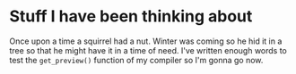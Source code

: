 # Stuff I have been thinking about

Once upon a time a squirrel had a nut.  Winter was coming so he hid it in a tree so that he might have it in a time of need.  I've written enough words to test the `get_preview()` function of my compiler so I'm gonna go now.
